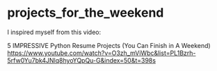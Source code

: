 # projects_for_the_weekend
I inspired myself from this video:

5 IMPRESSIVE Python Resume Projects (You Can Finish in A Weekend)
<https://www.youtube.com/watch?v=O3zh_mViWbc&list=PL1Bzrh-5rfw0Yu7bk4JNlq8hyoYQpQu-G&index=50&t=398s>



